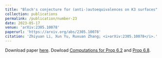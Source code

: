 ```yaml
---
title: "Bloch's conjecture for (anti-)autoequivalences on K3 surfaces"
collection: publications
permalink: /publication/number-23
date: 2023-05-17
venue: 'arXiv:2305.10078'
paperurl: 'https://arxiv.org/abs/2305.10078'
citation: 'Zhiyuan Li, Xun Yu, Ruxuan Zhang; <i>arXiv:2305.10078</i>.'
---
```


Download paper [here](https://arxiv.org/abs/2305.10078). Dowload [Computations for Prop 6.2](https://scms-lzy.github.io/files/bloch-computation1.pdf) and [Prop 6.8](https://scms-lzy.github.io/files/bloch-computation2.pdf).
